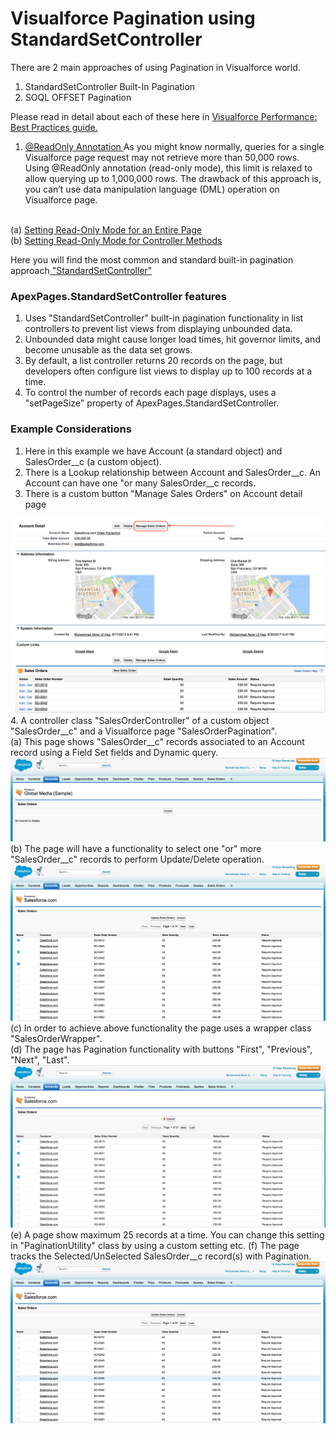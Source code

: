 # Visualforce Pagination using StandardSetController

There are 2 main approaches of using Pagination in Visualforce world.
1. StandardSetController Built-In Pagination
2. SOQL OFFSET Pagination

Please read in detail about each of these here in <a href="https://developer.salesforce.com/docs/atlas.en-us.salesforce_visualforce_best_practices.meta/salesforce_visualforce_best_practices/vfbp_intro.htm">Visualforce Performance: Best Practices guide.</a>

1. <a href="https://developer.salesforce.com/docs/atlas.en-us.apexcode.meta/apexcode/apex_classes_annotation_ReadOnly.htm"> @ReadOnly Annotation </a>
As you might know normally, queries for a single Visualforce page request may not retrieve more than 50,000 rows. Using @ReadOnly annotation (read-only mode), this limit is relaxed to allow querying up to 1,000,000 rows. The drawback of this approach is, you can’t use data manipulation language (DML) operation on Visualforce page.
<br/>
(a) <a href="https://developer.salesforce.com/docs/atlas.en-us.pages.meta/pages/pages_controller_readonly_context_pagelevel.htm">Setting Read-Only Mode for an Entire Page</a>
<br/>
(b) <a href="https://developer.salesforce.com/docs/atlas.en-us.pages.meta/pages/pages_controller_readonly_context_methodlevel.htm"> Setting Read-Only Mode for Controller Methods</a>


Here you will find the most common and standard built-in pagination approach<a href="https://developer.salesforce.com/docs/atlas.en-us.pages.meta/pages/apex_pages_standardsetcontroller.htm"> "StandardSetController" </a>

### ApexPages.StandardSetController features
1. Uses "StandardSetController" built-in pagination functionality in list controllers to prevent list views from displaying unbounded data.
2. Unbounded data might cause longer load times, hit governor limits, and become unusable as the data set grows.
3. By default, a list controller returns 20 records on the page, but developers often configure list views to display up to 100 records at a time.
4. To control the number of records each page displays, uses a "setPageSize" property of ApexPages.StandardSetController.

### Example Considerations
1. Here in this example we have Account (a standard object) and SalesOrder__c (a custom object).
2. There is a Lookup relationship between Account and SalesOrder__c. An Account can have one "or many SalesOrder__c records.
3. There is a custom button "Manage Sales Orders" on Account detail page
<img src="supportedimages/Image1.png" />
4. A controller class "SalesOrderController" of a custom object "SalesOrder__c" and a Visualforce page "SalesOrderPagination".
<br/>
(a) This page shows "SalesOrder__c" records associated to an Account record using a Field Set fields and Dynamic query.
<img src="supportedimages/Image2.png" />
(b) The page will have a functionality to select one "or" more "SalesOrder__c" records to perform Update/Delete operation.
<img src="supportedimages/Image3.png" />
(c) In order to achieve above functionality the page uses a wrapper class "SalesOrderWrapper".
<br/>
(d) The page has Pagination functionality with buttons "First", "Previous", "Next", "Last".
<img src="supportedimages/Image4.png" />
(e) A page show maximum 25 records at a time. You can change this setting in "PaginationUtility" class by using a custom setting etc.
(f) The page tracks the Selected/UnSelected SalesOrder__c record(s) with Pagination.
<img src="supportedimages/Image5.png" />
